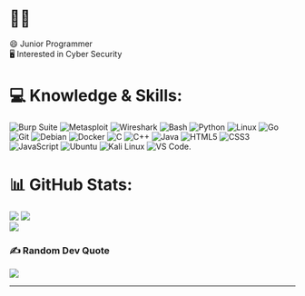 # 👨‍💻
😄 Junior Programmer<br>🖥️ Interested in Cyber Security


# 💻 Knowledge & Skills:
![Burp Suite](https://img.shields.io/badge/Burp_Suite-FF6633?style=for-the-badge&logo=burp-suite&color=000000)
![Metasploit](https://img.shields.io/badge/Metasploit-008C8C?style=for-the-badge&logo=metasploit&color=000000)
![Wireshark](https://img.shields.io/badge/Wireshark-009639?style=for-the-badge&logo=wireshark&color=000000)
![Bash](https://img.shields.io/badge/Bash-4EAA25?style=for-the-badge&logo=gnu-bash&color=000000)
![Python](https://img.shields.io/badge/Python-3776AB?style=for-the-badge&logo=python&color=000000)
![Linux](https://img.shields.io/badge/Linux-FCC624?style=for-the-badge&logo=linux&color=000000)
![Go](https://img.shields.io/badge/Go-00ADD8?style=for-the-badge&logo=go&color=000000)
![Git](https://img.shields.io/badge/Git-F05032?style=for-the-badge&logo=git&color=000000)
![Debian](https://img.shields.io/badge/Debian-D70A53?style=for-the-badge&logo=debian&color=000000)
![Docker](https://img.shields.io/badge/Docker-2496ED?style=for-the-badge&logo=docker&color=000000)
![C](https://img.shields.io/badge/C-00599C?style=for-the-badge&logo=c&color=000000)
![C++](https://img.shields.io/badge/C%2B%2B-F34B7F?style=for-the-badge&logo=c%2B%2B&color=000000)
![Java](https://img.shields.io/badge/Java-007396?style=for-the-badge&logo=java&color=000000)
![HTML5](https://img.shields.io/badge/HTML5-5D4B6C?style=for-the-badge&logo=html5&color=000000)
![CSS3](https://img.shields.io/badge/CSS3-2965F1?style=for-the-badge&logo=css3&color=000000)
![JavaScript](https://img.shields.io/badge/JavaScript-F7DF1E?style=for-the-badge&logo=javascript&color=000000)
![Ubuntu](https://img.shields.io/badge/Ubuntu-E95420?style=for-the-badge&logo=ubuntu&color=000000)
![Kali Linux](https://img.shields.io/badge/Kali_Linux-557C94?style=for-the-badge&logo=kali-linux&color=000000)
![VS Code](https://img.shields.io/badge/VS_Code-007ACC?style=for-the-badge&logo=visual-studio-code&color=000000).


# 📊 GitHub Stats:
![](https://github-readme-stats.vercel.app/api?username=zeroMAN555&theme=dark&hide_border=false&include_all_commits=false&count_private=false) ![](https://github-readme-streak-stats.herokuapp.com/?user=zeroMAN555&theme=dark&hide_border=false)<br/>
![](https://github-readme-stats.vercel.app/api/top-langs/?username=zeroMAN555&theme=dark&hide_border=false&include_all_commits=false&count_private=false&layout=compact)

### ✍️ Random Dev Quote
![](https://quotes-github-readme.vercel.app/api?type=horizontal&theme=radical)

---

<!-- Proudly created with GPRM ( https://gprm.itsvg.in ) -->
